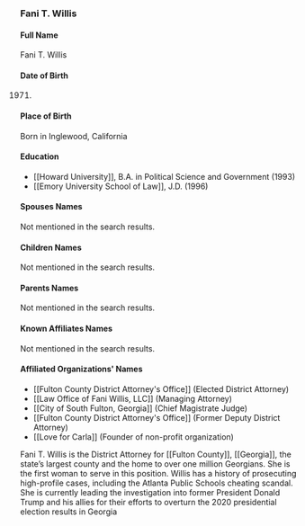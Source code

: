 ### Fani T. Willis

#### Full Name

Fani T. Willis

#### Date of Birth

1971.

#### Place of Birth

Born in Inglewood, California

#### Education

- [[Howard University]], B.A. in Political Science and Government (1993)
- [[Emory University School of Law]], J.D. (1996)

#### Spouses Names

Not mentioned in the search results.

#### Children Names

Not mentioned in the search results.

#### Parents Names

Not mentioned in the search results.

#### Known Affiliates Names

Not mentioned in the search results.

#### Affiliated Organizations' Names

- [[Fulton County District Attorney's Office]] (Elected District Attorney)
- [[Law Office of Fani Willis, LLC]] (Managing Attorney)
- [[City of South Fulton, Georgia]] (Chief Magistrate Judge)
- [[Fulton County District Attorney's Office]] (Former Deputy District Attorney)
- [[Love for Carla]] (Founder of non-profit organization)

Fani T. Willis is the District Attorney for [[Fulton County]], [[Georgia]], the state’s largest county and the home to over one million Georgians. She is the first woman to serve in this position. Willis has a history of prosecuting high-profile cases, including the Atlanta Public Schools cheating scandal. She is currently leading the investigation into former President Donald Trump and his allies for their efforts to overturn the 2020 presidential election results in Georgia